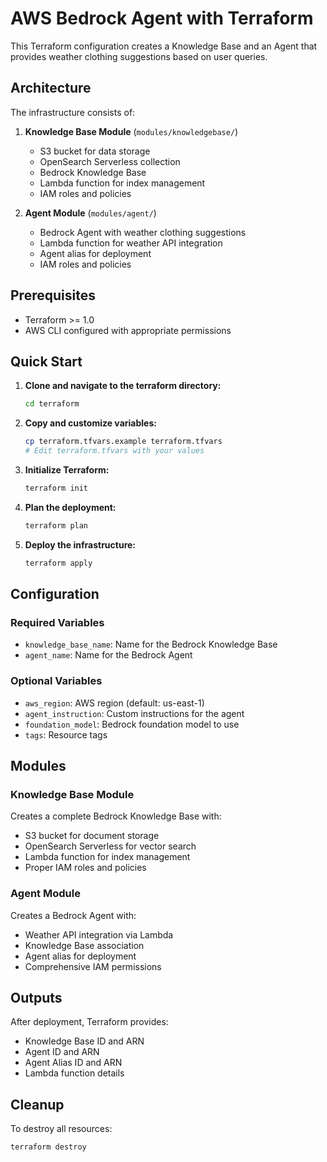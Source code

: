 # AWS Bedrock Agent with Terraform

This Terraform configuration creates a Knowledge Base and an Agent that provides weather clothing suggestions based on user queries.

## Architecture

The infrastructure consists of:

1. **Knowledge Base Module** (`modules/knowledgebase/`)
   - S3 bucket for data storage
   - OpenSearch Serverless collection
   - Bedrock Knowledge Base
   - Lambda function for index management
   - IAM roles and policies

2. **Agent Module** (`modules/agent/`)
   - Bedrock Agent with weather clothing suggestions
   - Lambda function for weather API integration
   - Agent alias for deployment
   - IAM roles and policies

## Prerequisites

- Terraform >= 1.0
- AWS CLI configured with appropriate permissions

## Quick Start

1. **Clone and navigate to the terraform directory:**

   ```bash
   cd terraform
   ```

2. **Copy and customize variables:**

   ```bash
   cp terraform.tfvars.example terraform.tfvars
   # Edit terraform.tfvars with your values
   ```

3. **Initialize Terraform:**

   ```bash
   terraform init
   ```

4. **Plan the deployment:**

   ```bash
   terraform plan
   ```

5. **Deploy the infrastructure:**

   ```bash
   terraform apply
   ```

## Configuration

### Required Variables

- `knowledge_base_name`: Name for the Bedrock Knowledge Base
- `agent_name`: Name for the Bedrock Agent

### Optional Variables

- `aws_region`: AWS region (default: us-east-1)
- `agent_instruction`: Custom instructions for the agent
- `foundation_model`: Bedrock foundation model to use
- `tags`: Resource tags

## Modules

### Knowledge Base Module

Creates a complete Bedrock Knowledge Base with:

- S3 bucket for document storage
- OpenSearch Serverless for vector search
- Lambda function for index management
- Proper IAM roles and policies

### Agent Module

Creates a Bedrock Agent with:

- Weather API integration via Lambda
- Knowledge Base association
- Agent alias for deployment
- Comprehensive IAM permissions

## Outputs

After deployment, Terraform provides:

- Knowledge Base ID and ARN
- Agent ID and ARN
- Agent Alias ID and ARN
- Lambda function details

## Cleanup

To destroy all resources:

```bash
terraform destroy
```
